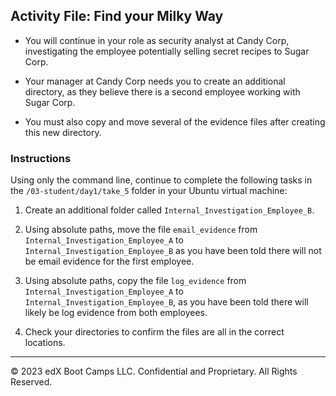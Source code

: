 ## Activity File: Find your Milky Way 
 
- You will continue in your role as security analyst at Candy Corp, investigating the employee potentially selling secret recipes to Sugar Corp.

- Your manager at Candy Corp needs you to create an additional directory, as they believe there is a second employee working with Sugar Corp.

- You must also copy and move several of the evidence files after creating this new directory.

### Instructions

Using only the command line, continue to complete the following tasks in the `/03-student/day1/take_5` folder in your Ubuntu virtual machine:

  1. Create an additional folder called `Internal_Investigation_Employee_B`.

  2. Using absolute paths, move the file `email_evidence` from `Internal_Investigation_Employee_A` to `Internal_Investigation_Employee_B` as you have been told there will not be email evidence for the first employee. 

  3. Using absolute paths, copy the file `log_evidence` from `Internal_Investigation_Employee_A` to `Internal_Investigation_Employee_B`, as you have been told there will likely be log evidence from both employees.

  4. Check your directories to confirm the files are all in the correct locations.

---

&copy; 2023 edX Boot Camps LLC. Confidential and Proprietary. All Rights Reserved.
